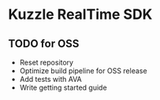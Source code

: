 # Kuzzle RealTime SDK

## TODO for OSS

- Reset repository
- Optimize build pipeline for OSS release
- Add tests with AVA
- Write getting started guide
